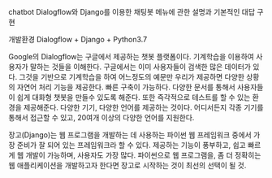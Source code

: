 
chatbot
Dialogflow와 Django를 이용한 채팅봇 메뉴에 관한 설명과 기본적인 대답 구현

개발환경
Dialogflow + Django + Python3.7

Google의 Dialogflow는 구글에서 제공하는 챗봇 플랫폼이다. 기계학습을 이용하여 사용자가 말하는 것들을 이해한다. 구글에서는 이미 사용자들이 검색한 많은 데이터가 있다. 그것을 기반으로 기계학습을 하여 어느정도의 예문만 우리가 제공하면 다양한 상황의 자연어 처리 기능을 제공한다. 빠른 구축이 가능하다. 다양한 문서를 통해서 사용자들이 쉽게 대화형 챗봇을 만들수 있도록 해준다. 또한 즉각적으로 테스트를 할 수 있는 환경을 제공해준다. 다양한 기기, 다양한 언어를 제공하는 것이다. 어디서든지 각종 기기를 통해서 접근할 수 있고, 20여개 이상의 다양한 언어를 지원한다.

장고(Django)는 웹 프로그램을 개발하는 데 사용하는 파이썬 웹 프레임워크 중에서 가장 준비가 잘 되어 있는 프레임워크라 할 수 있다. 제공하는 기능이 풍부하고, 쉽고 빠르게 웹 개발이 가능하며, 사용자도 가장 많다. 파이썬으로 웹 프로그램을, 좀 더 정확히는 웹 애플리케이션을 개발하고자 한다면 장고로 시작하는 것이 최선의 선택이 될 것.
